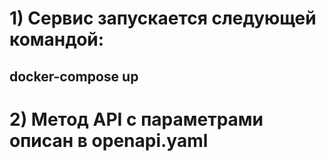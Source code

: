 # 1) Сервис запускается следующей командой:
## docker-compose up
# 2) Метод API с параметрами описан в openapi.yaml 
